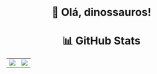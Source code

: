 <div align="center">

# 🦕 Olá, dinossauros!

# 📊 GitHub Stats 
<table style:"border:none">
  <tr style:"border:none">
    <td style:"border:none">
      <img src="https://github-readme-stats.vercel.app/api?username=gabsbarbosam&theme=radical&hide_border=false&include_all_commits=false&count_private=false" />
    </td>
    <td style:"border:none">
      <img src="https://github-readme-stats.vercel.app/api/top-langs/?username=gabsbarbosam&theme=radical&hide_border=false&include_all_commits=false&count_private=false&layout=compact" />
    </td>
  </tr>
</table>

</div>
